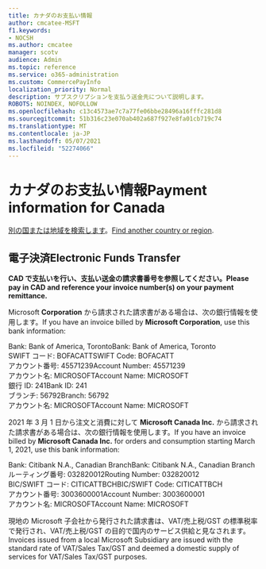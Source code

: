 ```yaml
---
title: カナダのお支払い情報
author: cmcatee-MSFT
f1.keywords:
- NOCSH
ms.author: cmcatee
manager: scotv
audience: Admin
ms.topic: reference
ms.service: o365-administration
ms.custom: CommercePayInfo
localization_priority: Normal
description: サブスクリプションを支払う送金先について説明します。
ROBOTS: NOINDEX, NOFOLLOW
ms.openlocfilehash: c13c4573ae7c7a77fe06bbe28496a16fffc281d8
ms.sourcegitcommit: 51b316c23e070ab402a687f927e8fa01cb719c74
ms.translationtype: MT
ms.contentlocale: ja-JP
ms.lasthandoff: 05/07/2021
ms.locfileid: "52274066"
---
```

# <a name="payment-information-for-canada"></a><span data-ttu-id="b5779-103">カナダのお支払い情報</span><span class="sxs-lookup"><span data-stu-id="b5779-103">Payment information for Canada</span></span>

<span data-ttu-id="b5779-104">[別の国または地域を検索します](../billing-and-payments/pay-for-your-subscription.md)。</span><span class="sxs-lookup"><span data-stu-id="b5779-104">[Find another country or region](../billing-and-payments/pay-for-your-subscription.md).</span></span>

## <a name="electronic-funds-transfer"></a><span data-ttu-id="b5779-105">電子決済</span><span class="sxs-lookup"><span data-stu-id="b5779-105">Electronic Funds Transfer</span></span>

<span data-ttu-id="b5779-106">**CAD で支払いを行い、支払い送金の請求書番号を参照してください。**</span><span class="sxs-lookup"><span data-stu-id="b5779-106">**Please pay in CAD and reference your invoice number(s) on your payment remittance.**</span></span>

<span data-ttu-id="b5779-107">Microsoft **Corporation** から請求された請求書がある場合は、次の銀行情報を使用します。</span><span class="sxs-lookup"><span data-stu-id="b5779-107">If you have an invoice billed by **Microsoft Corporation**, use this bank information:</span></span>

<span data-ttu-id="b5779-108">Bank: Bank of America, Toronto</span><span class="sxs-lookup"><span data-stu-id="b5779-108">Bank: Bank of America, Toronto</span></span>\
<span data-ttu-id="b5779-109">SWIFT コード: BOFACATT</span><span class="sxs-lookup"><span data-stu-id="b5779-109">SWIFT Code: BOFACATT</span></span>\
<span data-ttu-id="b5779-110">アカウント番号: 45571239</span><span class="sxs-lookup"><span data-stu-id="b5779-110">Account Number: 45571239</span></span>\
<span data-ttu-id="b5779-111">アカウント名: MICROSOFT</span><span class="sxs-lookup"><span data-stu-id="b5779-111">Account Name: MICROSOFT</span></span>\
<span data-ttu-id="b5779-112">銀行 ID: 241</span><span class="sxs-lookup"><span data-stu-id="b5779-112">Bank ID: 241</span></span>\
<span data-ttu-id="b5779-113">ブランチ: 56792</span><span class="sxs-lookup"><span data-stu-id="b5779-113">Branch: 56792</span></span>\
<span data-ttu-id="b5779-114">アカウント名: MICROSOFT</span><span class="sxs-lookup"><span data-stu-id="b5779-114">Account Name: MICROSOFT</span></span>

<span data-ttu-id="b5779-115">2021 年 3 月 1 日から注文と消費に対して **Microsoft Canada Inc.** から請求された請求書がある場合は、次の銀行情報を使用します。</span><span class="sxs-lookup"><span data-stu-id="b5779-115">If you have an invoice billed by **Microsoft Canada Inc.** for orders and consumption starting March 1, 2021, use this bank information:</span></span>

<span data-ttu-id="b5779-116">Bank: Citibank N.A., Canadian Branch</span><span class="sxs-lookup"><span data-stu-id="b5779-116">Bank: Citibank N.A., Canadian Branch</span></span>\
<span data-ttu-id="b5779-117">ルーティング番号: 032820012</span><span class="sxs-lookup"><span data-stu-id="b5779-117">Routing Number: 032820012</span></span>\
<span data-ttu-id="b5779-118">BIC/SWIFT コード: CITICATTBCH</span><span class="sxs-lookup"><span data-stu-id="b5779-118">BIC/SWIFT Code: CITICATTBCH</span></span>\
<span data-ttu-id="b5779-119">アカウント番号: 3003600001</span><span class="sxs-lookup"><span data-stu-id="b5779-119">Account Number: 3003600001</span></span>\
<span data-ttu-id="b5779-120">アカウント名: MICROSOFT</span><span class="sxs-lookup"><span data-stu-id="b5779-120">Account Name: MICROSOFT</span></span>

<span data-ttu-id="b5779-121">現地の Microsoft 子会社から発行された請求書は、VAT/売上税/GST の標準税率で発行され、VAT/売上税/GST の目的で国内のサービス供給と見なされます。</span><span class="sxs-lookup"><span data-stu-id="b5779-121">Invoices issued from a local Microsoft Subsidiary are issued with the standard rate of VAT/Sales Tax/GST and deemed a domestic supply of services for VAT/Sales Tax/GST purposes.</span></span>